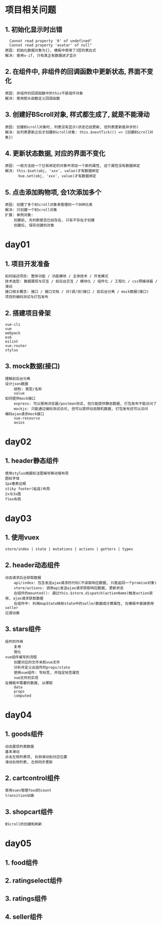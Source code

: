 # 项目相关问题
## 1. 初始化显示时出错
      Cannot read property '0' of undefined"
      Cannot read property 'avatar' of null"
    原因: 初始化数据对象为{}, 模板中使用了3层的表达式
    解决: 使用v-if, 只有真正有数据进才显示

## 2. 在组件中, 非组件的回调函数中更新状态, 界面不变化
    原因: 非组件的回调函数中的this不是组件对象
    解决: 使用箭头函数定义回调函数    
 
## 3. 创建好BScroll对象, 样式都生成了, 就是不能滑动
    原因: 创建BScroll对象时, 列表没有显示(状态已经更新, 但列表更新是异步的)
    解决: 在列表更新之后才创建BScroll对象: this.$nextTick(() => {创建BScroll对象})

## 4. 更新状态数据, 对应的界面不变化
    原因: 一般方法给一个已有绑定的对象中添加一个新的属性, 这个属性没有数据绑定
    解决: this.$set(obj, 'xxx', value)才有数据绑定
          Vue.set(obj, 'xxx', value)才有数据绑定

## 5. 点击添加购物项, 会1次添加多个
    原因: 创建了多个BScroll对象来管理同一个DOM元素
    解决: 只创建一个BScroll对象 
    扩展: 单例对象: 
        创建前, 先判断是否已经存在, 只有不存在才创建
        创建后, 保存创建的对象


# day01
## 1. 项目开发准备
    如何描述项目: 整体功能 / 功能模块 / 主体技术 / 开发模式
    技术选型: 数据展现与交互 / 前后台交互 / 模块化 / 组件化 / 工程化 / css预编译器 / 滑动
    接口相关概念: 接口 / 接口文档 / 对(调/测)接口 / 前后台分离 / mock数据(接口)
    项目的编码测试与打包发布

## 2. 搭建项目骨架
    vue-cli
    vue
    webpack
    es6
    eslint
    vue-router
    stylus
    
## 3. mock数据(接口)
    理解前后台分离
    设计json数据
        结构: 类型/名称
        value
    如何提供mock接口
        express: 可以使用浏览器/postman测试, 但只能提供静态数据, 打包发布不能访问了
        mockjs: 只能通过编码测试访问, 但可以提供动态随机数据, 打包发布还可以访问
    编码ajax请求mock接口
        vue-resource
        axios

# day02
## 1. header静态组件
    使用stylus根据标注图编写移动端布局
    图标字体
    1px像素边框
    stiky footer(粘连)布局
    2x与3x图
    flex布局
    
# day03
## 1. 使用vuex
    store/index | state | mutations | actions | getters | types
    
## 2. header动态组件
    动态请求后台获取数据
        api/index: 包含发送ajax请求的代码(不读取响应数据, 只是返回一个promise对象)
        store/actions: 调用api发送ajax请求获取响应数据, 更新状态
        在组件的mounted(): 通过this.$store.dispatch(actionName)触发action调用, ajax请求获取数据
        在组件中: 利用mapState映射state中的seller数据成计算属性, 在模板中直接使用seller
    过渡动画
    
## 3. stars组件
    组件的作用
        复用
        简化
    vue组件编写的流程
        创建对应的文件夹和vue文件
        分析并定义出组件的props/state
        使用vue组件: 写标签, 并指定标签属性
        vue文件的实现
    在模板中需要的数据, 从哪取
        data
        props
        computed    

# day04
## 1. goods组件
    动态展现列表数据
    基本滑动
    点击左侧列表项, 右侧滑动到对应位置
    滑动右侧列表, 左侧同步更新
    
## 2. cartcontrol组件
    使用vuex管理food的count
    transition动画
    
## 3. shopcart组件
    BScroll的创建和刷新
    
# day05
## 1. food组件

## 2. ratingselect组件

## 3. ratings组件

## 4. seller组件    
